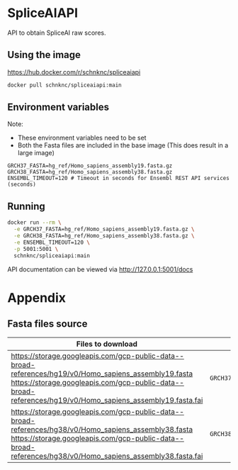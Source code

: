 # SpliceAIAPI

API to obtain SpliceAI raw scores.

## Using the image
https://hub.docker.com/r/schnknc/spliceaiapi

```sh
docker pull schnknc/spliceaiapi:main
```


## Environment variables

Note: 
- These environment variables need to be set
- Both the Fasta files are included in the base image (This does result in a large image)

```
GRCH37_FASTA=hg_ref/Homo_sapiens_assembly19.fasta.gz
GRCH38_FASTA=hg_ref/Homo_sapiens_assembly38.fasta.gz
ENSEMBL_TIMEOUT=120 # Timeout in seconds for Ensembl REST API services (seconds)
```

## Running

```sh
docker run --rm \
  -e GRCH37_FASTA=hg_ref/Homo_sapiens_assembly19.fasta.gz \
  -e GRCH38_FASTA=hg_ref/Homo_sapiens_assembly38.fasta.gz \
  -e ENSEMBL_TIMEOUT=120 \
  -p 5001:5001 \
  schnknc/spliceaiapi:main
```

API documentation can be viewed via http://127.0.0.1:5001/docs

# Appendix

## Fasta files source
    
| Files to download | Environment variable |
|-------------------|----------------------|
| https://storage.googleapis.com/gcp-public-data--broad-references/hg19/v0/Homo_sapiens_assembly19.fasta<br>https://storage.googleapis.com/gcp-public-data--broad-references/hg19/v0/Homo_sapiens_assembly19.fasta.fai | `GRCH37_FASTA=/hg_ref/Homo_sapiens_assembly19.fasta` |
| https://storage.googleapis.com/gcp-public-data--broad-references/hg38/v0/Homo_sapiens_assembly38.fasta<br>https://storage.googleapis.com/gcp-public-data--broad-references/hg38/v0/Homo_sapiens_assembly38.fasta.fai | `GRCH38_FASTA=/hg_ref/Homo_sapiens_assembly38.fasta` |
